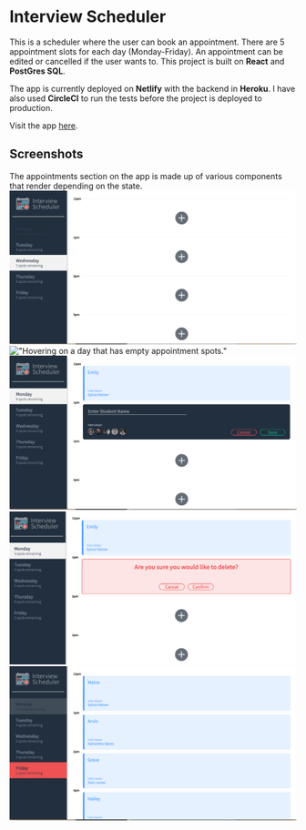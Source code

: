 # Interview Scheduler

This is a scheduler where the user can book an appointment. There are 5 appointment slots for each day (Monday-Friday). An appointment can be edited or cancelled if the user wants to. This project is built on **React** and **PostGres SQL**. 

The app is currently deployed on **Netlify** with the backend in **Heroku**. I have also used **CircleCI** to run the tests before the project is deployed to production.

Visit the app [here](https://5f597d21f9c9a40007de331c--blissful-lovelace-3f565a.netlify.app/).


## Screenshots
The appointments section on the app is made up of various components that render depending on the state.
!["Empty view of the scheduler. The days are on the left side while the right is occupied by the appointments."](https://raw.githubusercontent.com/emurdnt/scheduler/master/docs/scheduler-empty.png)
!["Hovering on a day that has empty appointment spots."](https://raw.githubusercontent.com/emurdnt/scheduler/master/docs/scheduler-hover.png)
!["Clicking the plus on the screen will show a form that the use will fill-up for an appointment."](https://raw.githubusercontent.com/emurdnt/scheduler/master/docs/scheduler-add.png)
!["An edit and delete button will show when a user hovers over a booked appointment. A confirmation message appears before an appointment is deleted."](https://raw.githubusercontent.com/emurdnt/scheduler/master/docs/scheduler-delete.png)
!["A day cannot be selected when all the appointment spots have been booked."](https://raw.githubusercontent.com/emurdnt/scheduler/master/docs/scheduler-full.png)

